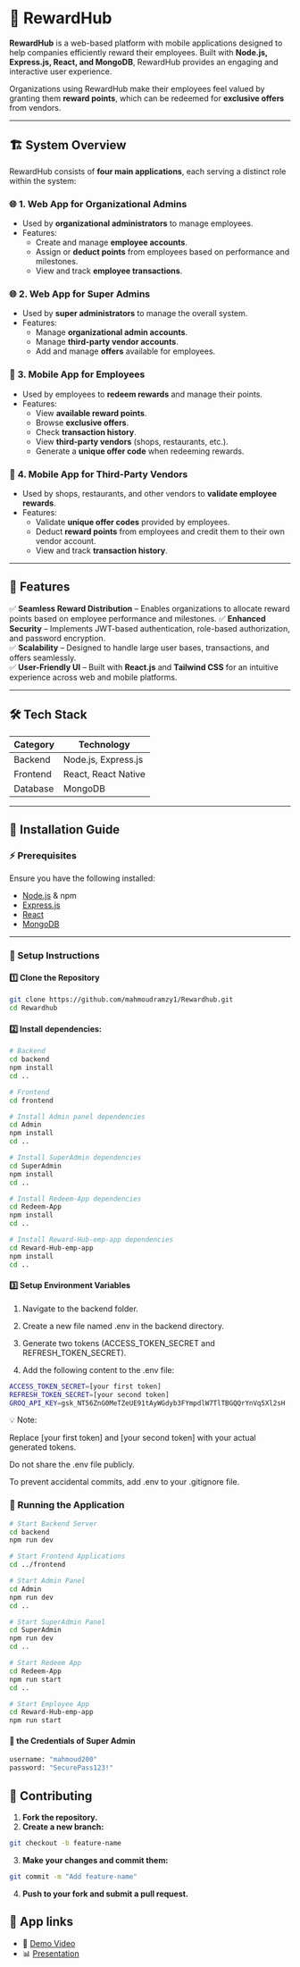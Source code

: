 # 🚀 RewardHub

**RewardHub** is a web-based platform with mobile applications designed to help companies efficiently reward their employees. Built with **Node.js, Express.js, React, and MongoDB**, RewardHub provides an engaging and interactive user experience.

Organizations using RewardHub make their employees feel valued by granting them **reward points**, which can be redeemed for **exclusive offers** from vendors.

---

## 🏗️ System Overview

RewardHub consists of **four main applications**, each serving a distinct role within the system:

### 🌐 **1. Web App for Organizational Admins**
- Used by **organizational administrators** to manage employees.
- Features:
  - Create and manage **employee accounts**.
  - Assign or **deduct points** from employees based on performance and milestones.
  - View and track **employee transactions**.

### 🌐 **2. Web App for Super Admins**
- Used by **super administrators** to manage the overall system.
- Features:
  - Manage **organizational admin accounts**.
  - Manage **third-party vendor accounts**.
  - Add and manage **offers** available for employees.

### 📱 **3. Mobile App for Employees**
- Used by employees to **redeem rewards** and manage their points.
- Features:
  - View **available reward points**.
  - Browse **exclusive offers**.
  - Check **transaction history**.
  - View **third-party vendors** (shops, restaurants, etc.).
  - Generate a **unique offer code** when redeeming rewards.

### 📱 **4. Mobile App for Third-Party Vendors**
- Used by shops, restaurants, and other vendors to **validate employee rewards**.
- Features:
  - Validate **unique offer codes** provided by employees.
  - Deduct **reward points** from employees and credit them to their own vendor account.
  - View and track **transaction history**.

---

## 🌟 Features

✅ **Seamless Reward Distribution** – Enables organizations to allocate reward points based on employee performance and milestones. 
✅ **Enhanced Security** – Implements JWT-based authentication, role-based authorization, and password encryption.  
✅ **Scalability** – Designed to handle large user bases, transactions, and offers seamlessly.   
✅ **User-Friendly UI** – Built with **React.js** and **Tailwind CSS** for an intuitive experience across web and mobile platforms.  

---

## 🛠️ Tech Stack

| **Category** | **Technology** |
|-------------|---------------|
| Backend | Node.js, Express.js |
| Frontend | React, React Native |
| Database | MongoDB |

---

## 🚀 Installation Guide

### ⚡ Prerequisites

Ensure you have the following installed:

- [Node.js](https://nodejs.org/) & npm  
- [Express.js](https://expressjs.com/)  
- [React](https://react.dev/)  
- [MongoDB](https://www.mongodb.com/)  

---

### 📌 Setup Instructions

#### 1️⃣ Clone the Repository
```bash
git clone https://github.com/mahmoudramzy1/Rewardhub.git
cd Rewardhub
```

#### 2️⃣ Install dependencies:
```bash
# Backend
cd backend
npm install
cd ..

# Frontend
cd frontend

# Install Admin panel dependencies
cd Admin
npm install
cd ..

# Install SuperAdmin dependencies
cd SuperAdmin
npm install
cd ..

# Install Redeem-App dependencies
cd Redeem-App
npm install
cd ..

# Install Reward-Hub-emp-app dependencies
cd Reward-Hub-emp-app
npm install
cd ..
```

#### 3️⃣ Setup Environment Variables

1. Navigate to the backend folder.

2. Create a new file named .env in the backend directory.

3. Generate two tokens (ACCESS_TOKEN_SECRET and REFRESH_TOKEN_SECRET).

4. Add the following content to the .env file:
```bash
ACCESS_TOKEN_SECRET=[your first token]
REFRESH_TOKEN_SECRET=[your second token]
GROQ_API_KEY=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
```

💡 Note:

Replace [your first token] and [your second token] with your actual generated tokens.

Do not share the .env file publicly.

To prevent accidental commits, add .env to your .gitignore file.


### 🎯 Running the Application
```bash
# Start Backend Server
cd backend
npm run dev

# Start Frontend Applications
cd ../frontend

# Start Admin Panel
cd Admin
npm run dev
cd ..

# Start SuperAdmin Panel
cd SuperAdmin
npm run dev
cd ..

# Start Redeem App
cd Redeem-App
npm run start
cd ..

# Start Employee App
cd Reward-Hub-emp-app
npm run start
```

#### 🔑 the Credentials of Super Admin
```bash
username: "mahmoud200"
password: "SecurePass123!"
```

## 🤝 Contributing
1. **Fork the repository.**
2. **Create a new branch:**
```bash
git checkout -b feature-name
```
3. **Make your changes and commit them:**
```bash
git commit -m "Add feature-name"
```
4. **Push to your fork and submit a pull request.**

## 📌 App links

- 🎥 [Demo Video](https://www.youtube.com/watch?v=ShUvM0AYVPI)
- 📊 [Presentation](https://docs.google.com/presentation/d/1G9HICe-cMydpujCcK2k9I3LErt6GkGJR/edit#slide=id.p1)
